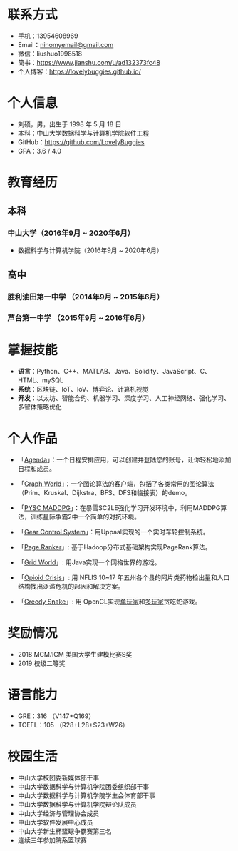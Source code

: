 # 联系方式

* 手机：13954608969
* Email：ninomyemail@gmail.com
* 微信：liushuo1998518
* 简书：https://www.jianshu.com/u/ad132373fc48
* 个人博客：https://lovelybuggies.github.io/

# 个人信息

 * 刘硕，男，出生于 1998 年 5 月 18 日
 * 本科：中山大学数据科学与计算机学院软件工程
 * GitHub：https://github.com/LovelyBuggies
 * GPA：3.6 / 4.0

# 教育经历

## 本科

### 中山大学（2016年9月 ~ 2020年6月）

* 数据科学与计算机学院（2016年9月 ~ 2020年6月） 

## 高中

### 胜利油田第一中学 （2014年9月 ~ 2015年6月）

### 芦台第一中学 （2015年9月 ~ 2016年6月）

# 掌握技能

- **语言**：Python、C++、MATLAB、Java、Solidity、JavaScript、C、HTML、mySQL
- **系统**：区块链、IoT、IoV、博弈论、计算机视觉
- **开发**：以太坊、智能合约、机器学习、深度学习、人工神经网络、强化学习、多智体策略优化

# 个人作品

* 「[Agenda](https://github.com/LovelyBuggies/Cplusplus_PrimaryPracticalTraining_MyAgenda/blob/master/README.md)」：一个日程安排应用，可以创建并登陆您的账号，让你轻松地添加日程和成员。

* 「[Graph World](https://github.com/LovelyBuggies/Cplusplus_GraphTheory_Experiments)」：一个图论算法的客户端，包括了各类常用的图论算法（Prim、Kruskal、Dijkstra、BFS、DFS和临接表）的demo。
* 「[PYSC MADDPG](https://github.com/LovelyBuggies/Python_MADDPG_SC2LE)」：在暴雪SC2LE强化学习开发环境中，利用MADDPG算法，训练星际争霸2中一个简单的对抗环境。
* 「[Gear Control System](https://github.com/LovelyBuggies/Uppaal_GearControlSystem)」：用Uppaal实现的一个实时车轮控制系统。
* 「[Page Ranker](https://github.com/LovelyBuggies/Java_Hadoop_PageRanker)」: 基于Hadoop分布式基础架构实现PageRank算法。
* 「[Grid World](https://github.com/LovelyBuggies/Java_SeniorPracticalTraining_GridWorld)」: 用Java实现一个网格世界的游戏。
* 「[Opioid Crisis](https://github.com/LovelyBuggies/Python_2019MCM_OpioidCrisis)」: 用 NFLIS 10~17 年五州各个县的阿片类药物检出量和人口结构找出泛滥危机的起因和解决方案。
* 「[Greedy Snake](https://github.com/LovelyBuggies/PAOGD_Homework)」: 用 OpenGL实现[单玩家](https://github.com/LovelyBuggies/PAOGD_Homework/blob/master/PAOGD_HW4/report/PAOGD_HW4.md)和[多玩家](https://github.com/LovelyBuggies/PAOGD_Homework/blob/master/PAOGD_HW5/report/PAOGD_HW5.md)贪吃蛇游戏。

# 奖励情况

* 2018 MCM/ICM 美国大学生建模比赛S奖
* 2019 校级二等奖

# 语言能力

* GRE：316 （V147+Q169）
* TOEFL：105 （R28+L28+S23+W26）

# 校园生活

* 中山大学校团委新媒体部干事
* 中山大学数据科学与计算机学院团委组织部干事
* 中山大学数据科学与计算机学院学生会体育部干事
* 中山大学数据科学与计算机学院辩论队成员
* 中山大学经济与管理协会成员
* 中山大学软件发展中心成员
* 中山大学新生杯篮球争霸赛第三名
* 连续三年参加院系篮球赛